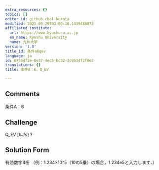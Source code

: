```yaml
---
extra_resources: {}
topics: []
editor_id: github.cbal-kurata
modified: 2021-09-29T03:00:10.143948687Z
affiliated_institute:
  url: https://www.kyushu-u.ac.jp
  en_name: Kyushu University
  name: 九州大学
version: '1.0'
title_id: 条件a6qev
language: ja
id: 67554f2e-0e37-4ec5-bc32-3c9534f2f0e2
translations: {}
title: 条件A：6，Q_EV

---
```


## Comments
条件A：6

## Challenge
Q_EV [kJ/s] ?

## Solution Form
有効数字4桁
（例：1.234×10^5（10の5乗）の場合，1.234e5と入力します．）




